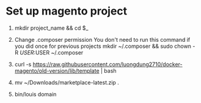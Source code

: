 
# Set up magento project

1) mkdir project_name && cd $_

2) Change .composer permission
You don't need to run this command if you did once for previous projects
mkdir ~/.composer && sudo chown -R $USER:$USER ~/.composer

3) curl -s https://raw.githubusercontent.com/luongdung2710/docker-magento/old-version/lib/template | bash

4) mv ~/Downloads/marketplace-latest.zip .

5) bin/louis domain

